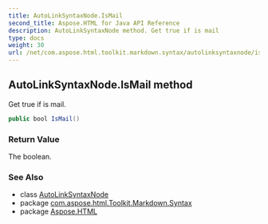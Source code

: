 ```yaml
---
title: AutoLinkSyntaxNode.IsMail
second_title: Aspose.HTML for Java API Reference
description: AutoLinkSyntaxNode method. Get true if is mail
type: docs
weight: 30
url: /net/com.aspose.html.toolkit.markdown.syntax/autolinksyntaxnode/ismail/
---
```

## AutoLinkSyntaxNode.IsMail method

Get true if is mail.

```java
public bool IsMail()
```

### Return Value

The boolean.

### See Also

* class [AutoLinkSyntaxNode](../)
* package [com.aspose.html.Toolkit.Markdown.Syntax](../../autolinksyntaxnode/)
* package [Aspose.HTML](../../../)
